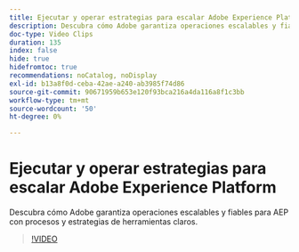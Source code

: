 ```yaml
---
title: Ejecutar y operar estrategias para escalar Adobe Experience Platform
description: Descubra cómo Adobe garantiza operaciones escalables y fiables para AEP con procesos y estrategias de herramientas claros.
doc-type: Video Clips
duration: 135
index: false
hide: true
hidefromtoc: true
recommendations: noCatalog, noDisplay
exl-id: b13a8f0d-ceba-42ae-a240-ab3985f74d86
source-git-commit: 90671959b653e120f93bca216a4da116a8f1c3bb
workflow-type: tm+mt
source-wordcount: '50'
ht-degree: 0%

---
```


# Ejecutar y operar estrategias para escalar Adobe Experience Platform

Descubra cómo Adobe garantiza operaciones escalables y fiables para AEP con procesos y estrategias de herramientas claros.

<!-- 62_S655_3442541_134_run-and-operate-strategies-for-scaling-adobe-experience-platform -->
>[!VIDEO](https://video.tv.adobe.com/v/3461116/?learn=on&enablevpops=true&captions=spa)
